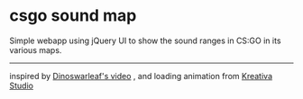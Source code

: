 # csgo sound map
Simple webapp using jQuery UI to show the sound ranges in CS:GO in its various maps.

- - - -

inspired by [Dinoswarleaf's video](https://www.youtube.com/watch?v=P5KbvOBW52E)
, and loading animation from [Kreativa Studio](https://dribbble.com/shots/1664807-No-you-shut-up)

